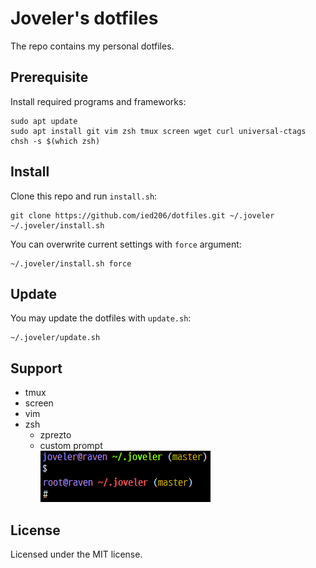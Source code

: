 # Joveler's dotfiles

The repo contains my personal dotfiles.

## Prerequisite

Install required programs and frameworks: 

```console
sudo apt update
sudo apt install git vim zsh tmux screen wget curl universal-ctags
chsh -s $(which zsh)
```

## Install

Clone this repo and run `install.sh`:

```console
git clone https://github.com/ied206/dotfiles.git ~/.joveler
~/.joveler/install.sh
```

You can overwrite current settings with `force` argument:

```console
~/.joveler/install.sh force
```

## Update

You may update the dotfiles with `update.sh`:

```console
~/.joveler/update.sh
```

## Support

- tmux
- screen
- vim
- zsh
    - zprezto
    - custom prompt<br>
    ![zsh custom prompt screenshot](./image/zsh-custom-prompt.png)

## License

Licensed under the MIT license.

